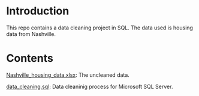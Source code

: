 # Introduction

This repo contains a data cleaning project in SQL. The data used is housing data from Nashville.

# Contents
[Nashville_housing_data.xlsx](Nashville_housing_data.xlsx): The uncleaned data.

[data_cleaning.sql](data_cleaning.sql): Data cleaninig process for Microsoft SQL Server.